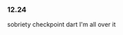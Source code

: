 ### 12.24
sobriety checkpoint 
dart 
I'm all over it 

<!--stackedit_data:
eyJoaXN0b3J5IjpbLTE5Mjg1NDMzODMsLTQ4NDI1NjE3MiwtMz
k2MDIyMjkxXX0=
-->